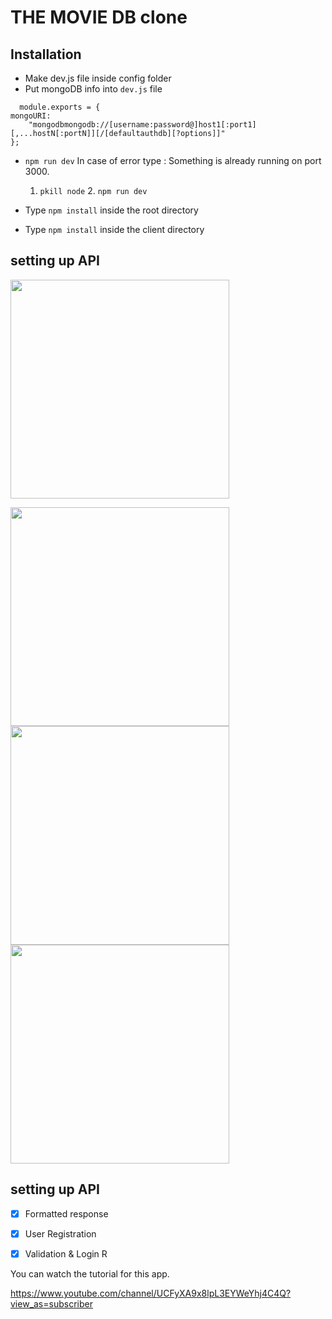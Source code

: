 # THE MOVIE DB clone

## Installation
- Make dev.js file inside config folder
- Put mongoDB info into ``dev.js`` file 
```JS
  module.exports = {
mongoURI:
    "mongodbmongodb://[username:password@]host1[:port1][,...hostN[:portN]][/[defaultauthdb][?options]]"
};
  ```
- `npm run dev` 
 In case of error type : Something is already running on port 3000.
     1. `pkill node` 2. `npm run dev`

- Type `npm install` inside the root directory 
- Type `npm install` inside the client directory

## setting up API

<img src="https://user-images.githubusercontent.com/63557021/107699275-25441a80-6cb6-11eb-85af-586c469cccd3.png" width="350">

<img src="https://user-images.githubusercontent.com/63557021/107699042-c54d7400-6cb5-11eb-9228-0e6fc0d6d4ab.png" width="350"><img src="https://user-images.githubusercontent.com/63557021/107697949-26744800-6cb4-11eb-91f5-e1685c0b580f.png" width="350" ><img src="https://user-images.githubusercontent.com/63557021/107696702-9550a180-6cb2-11eb-830e-b92791948f81.png" width="350" >


## setting up API

- [x] Formatted response
- [x] User Registration
- [x] Validation & Login R





You can watch the tutorial for this app.

https://www.youtube.com/channel/UCFyXA9x8lpL3EYWeYhj4C4Q?view_as=subscriber

